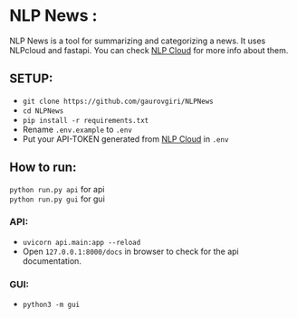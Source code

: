 # NLP News :

NLP News is a tool for summarizing and categorizing a news. It uses NLPcloud and fastapi. You can check [NLP Cloud](https://nlpcloud.com) for more info about them.


## SETUP:

- `git clone https://github.com/gaurovgiri/NLPNews`
- `cd NLPNews`
- `pip install -r requirements.txt` 
- Rename `.env.example` to `.env`
- Put your API-TOKEN generated from [NLP Cloud](https://nlpcloud.com) in `.env`


## How to run:
`python run.py api` for api  
`python run.py gui` for gui  

### API:
- `uvicorn api.main:app --reload`
- Open `127.0.0.1:8000/docs` in browser to check for the api documentation.

### GUI:
- `python3 -m gui`
